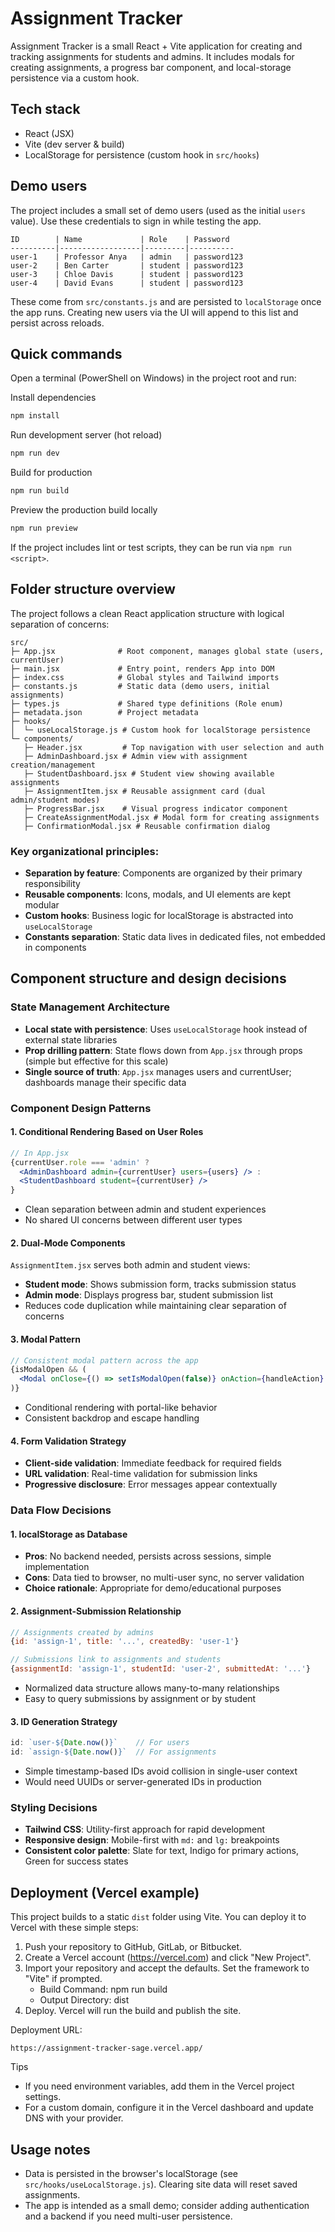 # Assignment Tracker

Assignment Tracker is a small React + Vite application for creating and tracking assignments for students and admins. It includes modals for creating assignments, a progress bar component, and local-storage persistence via a custom hook.

## Tech stack

- React (JSX)
- Vite (dev server & build)
- LocalStorage for persistence (custom hook in `src/hooks`)

## Demo users

The project includes a small set of demo users (used as the initial `users` value). Use these credentials to sign in while testing the app.

```
ID        | Name             | Role    | Password
----------|------------------|---------|----------
user-1    | Professor Anya   | admin   | password123
user-2    | Ben Carter       | student | password123
user-3    | Chloe Davis      | student | password123
user-4    | David Evans      | student | password123
```

These come from `src/constants.js` and are persisted to `localStorage` once the app runs. Creating new users via the UI will append to this list and persist across reloads.


## Quick commands

Open a terminal (PowerShell on Windows) in the project root and run:

Install dependencies

```powershell
npm install
```

Run development server (hot reload)

```powershell
npm run dev
```

Build for production

```powershell
npm run build
```

Preview the production build locally

```powershell
npm run preview
```

If the project includes lint or test scripts, they can be run via `npm run <script>`.


## Folder structure overview

The project follows a clean React application structure with logical separation of concerns:

```
src/
├─ App.jsx              # Root component, manages global state (users, currentUser)
├─ main.jsx             # Entry point, renders App into DOM
├─ index.css            # Global styles and Tailwind imports
├─ constants.js         # Static data (demo users, initial assignments)
├─ types.js             # Shared type definitions (Role enum)
├─ metadata.json        # Project metadata
├─ hooks/
│  └─ useLocalStorage.js # Custom hook for localStorage persistence
└─ components/
   ├─ Header.jsx         # Top navigation with user selection and auth
   ├─ AdminDashboard.jsx # Admin view with assignment creation/management
   ├─ StudentDashboard.jsx # Student view showing available assignments
   ├─ AssignmentItem.jsx # Reusable assignment card (dual admin/student modes)
   ├─ ProgressBar.jsx    # Visual progress indicator component
   ├─ CreateAssignmentModal.jsx # Modal form for creating assignments
   ├─ ConfirmationModal.jsx # Reusable confirmation dialog
```

### Key organizational principles:
- **Separation by feature**: Components are organized by their primary responsibility
- **Reusable components**: Icons, modals, and UI elements are kept modular
- **Custom hooks**: Business logic for localStorage is abstracted into `useLocalStorage`
- **Constants separation**: Static data lives in dedicated files, not embedded in components

## Component structure and design decisions

### State Management Architecture
- **Local state with persistence**: Uses `useLocalStorage` hook instead of external state libraries
- **Prop drilling pattern**: State flows down from `App.jsx` through props (simple but effective for this scale)
- **Single source of truth**: `App.jsx` manages users and currentUser; dashboards manage their specific data

### Component Design Patterns

#### 1. **Conditional Rendering Based on User Roles**
```jsx
// In App.jsx
{currentUser.role === 'admin' ? 
  <AdminDashboard admin={currentUser} users={users} /> : 
  <StudentDashboard student={currentUser} />
}
```
- Clean separation between admin and student experiences
- No shared UI concerns between different user types

#### 2. **Dual-Mode Components**
`AssignmentItem.jsx` serves both admin and student views:
- **Student mode**: Shows submission form, tracks submission status
- **Admin mode**: Displays progress bar, student submission list
- Reduces code duplication while maintaining clear separation of concerns

#### 3. **Modal Pattern**
```jsx
// Consistent modal pattern across the app
{isModalOpen && (
  <Modal onClose={() => setIsModalOpen(false)} onAction={handleAction} />
)}
```
- Conditional rendering with portal-like behavior
- Consistent backdrop and escape handling

#### 4. **Form Validation Strategy**
- **Client-side validation**: Immediate feedback for required fields
- **URL validation**: Real-time validation for submission links
- **Progressive disclosure**: Error messages appear contextually

### Data Flow Decisions

#### 1. **localStorage as Database**
- **Pros**: No backend needed, persists across sessions, simple implementation
- **Cons**: Data tied to browser, no multi-user sync, no server validation
- **Choice rationale**: Appropriate for demo/educational purposes

#### 2. **Assignment-Submission Relationship**
```js
// Assignments created by admins
{id: 'assign-1', title: '...', createdBy: 'user-1'}

// Submissions link to assignments and students
{assignmentId: 'assign-1', studentId: 'user-2', submittedAt: '...'}
```
- Normalized data structure allows many-to-many relationships
- Easy to query submissions by assignment or by student

#### 3. **ID Generation Strategy**
```js
id: `user-${Date.now()}`    // For users
id: `assign-${Date.now()}`  // For assignments
```
- Simple timestamp-based IDs avoid collision in single-user context
- Would need UUIDs or server-generated IDs in production

### Styling Decisions
- **Tailwind CSS**: Utility-first approach for rapid development
- **Responsive design**: Mobile-first with `md:` and `lg:` breakpoints
- **Consistent color palette**: Slate for text, Indigo for primary actions, Green for success states


## Deployment (Vercel example)

This project builds to a static `dist` folder using Vite. You can deploy it to Vercel with these simple steps:

1. Push your repository to GitHub, GitLab, or Bitbucket.
2. Create a Vercel account (https://vercel.com) and click "New Project".
3. Import your repository and accept the defaults. Set the framework to "Vite" if prompted.
	- Build Command: npm run build
	- Output Directory: dist
4. Deploy. Vercel will run the build and publish the site.

Deployment URL:

```
https://assignment-tracker-sage.vercel.app/
```

Tips
- If you need environment variables, add them in the Vercel project settings.
- For a custom domain, configure it in the Vercel dashboard and update DNS with your provider.

## Usage notes

- Data is persisted in the browser's localStorage (see `src/hooks/useLocalStorage.js`). Clearing site data will reset saved assignments.
- The app is intended as a small demo; consider adding authentication and a backend if you need multi-user persistence.


